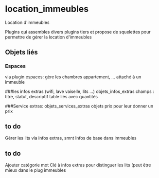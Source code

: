 # location_immeubles
Location d'immeubles

Plugins qui assembles divers plugins tiers et propose de squelettes pour permettre de gérer la location d'immeubles

## Objets liés

### Espaces
via plugin espaces: gère les chambres appartement, ... attaché à un immeuble

###les infos extras (wifi, lave vaiselle, lits ...)
objets_infos_extras champs : titre, statut, descriptif table liés avec quantités

###Service extras:
objets_services_extras
objets prix pour leur donner un prix



## to do
Gérer les lits via infos extras, smnt Infos de base dans immeubles

## to do
Ajouter catégorie mot Clé à infos extras pour distinguer les lits (peut être mieux dans le plug immeubles
